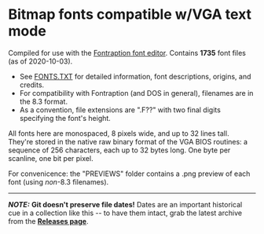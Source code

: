 # Bitmap fonts compatible w/VGA text mode

Compiled for use with the [Fontraption font editor](https://int10h.org/blog/2019/05/fontraption-vga-text-mode-font-editor/).  Contains **1735** font files (as of 2020-10-03).

* See [FONTS.TXT](FONTS.TXT) for detailed information, font descriptions, origins, and credits.
* For compatibility with Fontraption (and DOS in general), filenames are in the 8.3 format.
* As a convention, file extensions are ".F??" with two final digits specifying the font's height.

All fonts here are monospaced, 8 pixels wide, and up to 32 lines tall.  They're stored in the native raw binary format of the VGA BIOS routines: a sequence of 256 characters, each up to 32 bytes long.  One byte per scanline, one bit per pixel.

For convenicence: the "PREVIEWS" folder contains a .png preview of each font (using *non*-8.3 filenames).

----

***NOTE:*** **Git doesn't preserve file dates!**  Dates are an important historical cue in a collection like this -- to have them intact, grab the latest archive from the **[Releases page](../../releases)**.
